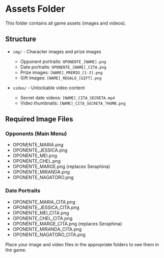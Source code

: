 # Assets Folder

This folder contains all game assets (images and videos).

## Structure

- `img/` - Character images and prize images
  - Opponent portraits: `OPONENTE_[NAME].png`
  - Date portraits: `OPONENTE_[NAME]_CITA.png`
  - Prize images: `[NAME]_PREMIO_[1-3].png`
  - Gift images: `[NAME]_REGALO_[GIFT].png`
  
- `video/` - Unlockable video content
  - Secret date videos: `[NAME]_CITA_SECRETA.mp4`
  - Video thumbnails: `[NAME]_CITA_SECRETA_THUMB.png`

## Required Image Files

### Opponents (Main Menu)
- OPONENTE_MARIA.png
- OPONENTE_JESSICA.png
- OPONENTE_MEI.png
- OPONENTE_CHEL.png
- OPONENTE_MARGE.png (replaces Seraphina)
- OPONENTE_MIRANDA.png
- OPONENTE_NAGATORO.png

### Date Portraits
- OPONENTE_MARIA_CITA.png
- OPONENTE_JESSICA_CITA.png
- OPONENTE_MEI_CITA.png
- OPONENTE_CHEL_CITA.png
- OPONENTE_MARGE_CITA.png (replaces Seraphina)
- OPONENTE_MIRANDA_CITA.png
- OPONENTE_NAGATORO_CITA.png

Place your image and video files in the appropriate folders to see them in the game.
